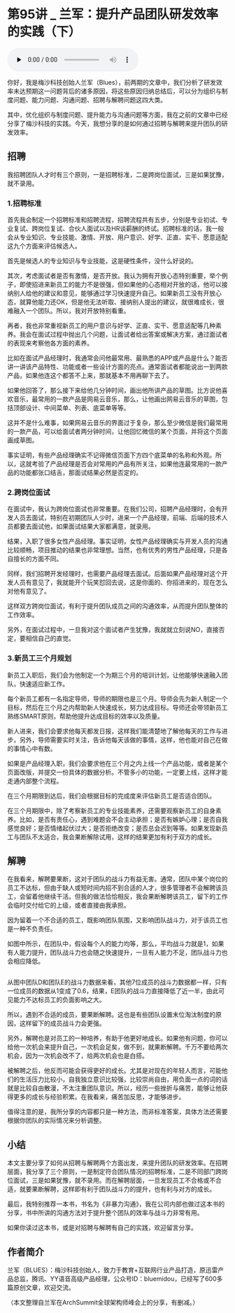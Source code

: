 # 第95讲 _ 兰军：提升产品团队研发效率的实践（下）

<audio id="audio" title="第95讲 | 兰军：提升产品团队研发效率的实践（下）" controls="" preload="none"><source id="mp3" src="https://static001.geekbang.org/resource/audio/9b/e8/9b9e411012213cbdc4b2f57594edcce8.mp3"></audio>

你好，我是梅沙科技创始人兰军（Blues），前两期的文章中，我们分析了研发效率未达预期这一问题背后的诸多原因，将这些原因归纳总结后，可以分为组织与制度问题、能力问题、沟通问题、招聘与解聘问题这四大类。

其中，优化组织与制度问题、提升能力与沟通问题等方面，我在之前的文章中已经分享了梅沙科技的实践。今天，我想分享的是如何通过招聘与解聘来提升团队的研发效率。

## 招聘

我招聘团队人才时有三个原则，一是招聘标准，二是跨岗位面试，三是如果犹豫，就不录用。

### 1.招聘标准

首先我会制定一个招聘标准和招聘流程，招聘流程共有五步，分别是专业初试、专业复试、跨岗位复试、合伙人面试以及HR谈薪酬的终试。招聘标准的话，我一般会从专业知识、专业技能、激情、开放、用户意识、好学、正直、实干、愿意适配这九个方面来评估候选人。

首先是候选人的专业知识与专业技能，这是硬性条件，没什么好说的。

其次，考虑面试者是否有激情，是否开放。我认为拥有开放心态特别重要，举个例子，即使招进来新员工的能力不是很强，但如果他的心态相对开放的话，他可以接纳别人给他的建议和意见，能够通过学习快速提升自己。如果新员工没有开放心态，就算他能力还OK，但是他无法听取、接纳别人提出的建议，就很难成长，很难融入一个团队。所以，我对开放特别看重。

再者，我也非常重视新员工的用户意识与好学、正直、实干、愿意适配等几种素养。我会在面试过程中抛出几个问题，让面试者给出答案或解决方案，通过面试者的表现来考察他各方面的素养。

比如在面试产品经理时，我通常会问他最常用、最熟悉的APP或产品是什么？能否讲一讲该产品特性、功能或者一些设计方面的亮点。通常面试者都能说出一到两款产品，如果他连这个都答不上来，那就基本不用再聊下去了。

如果他回答了，那么接下来给他几分钟时间，画出他所讲产品的草图。比方说他喜欢音乐，最常用的一款产品是网易云音乐，那么，让他画出网易云音乐的草图，包括顶部设计、中间菜单、列表、底菜单等等。

这并不是什么难事，如果网易云音乐的界面过于复杂，那么至少微信是我们最常用的一款产品，可以给面试者两分钟时间，让他回忆微信的某个页面，并将这个页面画成草图。

事实证明，有些产品经理确实不记得微信页面下方四个底菜单的名称和外观。所以，这就考验了产品经理是否会对常用的产品有所关注，如果他连最常用的一款产品的功能都张口结舌，那面试结果必然是否定的。

### 2.跨岗位面试

在面试中，我认为跨岗位面试也非常重要。在我们公司，招聘产品经理时，会有开发人员去面试，特别在初期团队人少时，进来一个产品经理，前端、后端的技术人员都要去面试他，如果面试结果大家都满意，就录用。

结果，入职了很多女性产品经理。事实证明，女性产品经理确实与开发人员的沟通比较顺畅，项目推动的结果也非常理想。当然，也有优秀的男性产品经理，只是各自擅长的方面不同。

同样，我们招聘开发经理时，也需要产品经理去面试。后面如果产品经理对这个开发人员有意见了，我就能开个玩笑怼回去说，这是你面的、你招进来的，现在怎么对他有意见了。

这样双方跨岗位面试，有利于提升团队成员之间的沟通效率，从而提升团队整体的工作效率。

另外，在面试过程中，一旦我对这个面试者产生犹豫，我就就立刻说NO，直接否定，要相信自己的直觉。

### 3.新员工三个月规划

新员工入职后，我们会为他制定一个为期三个月的培训计划，让他能够快速融入团队，快速适应新工作。

每个新员工都有一名指定导师，导师的期限也是三个月。导师会先为新人制定一个目标，然后在三个月之内帮助新人快速成长，努力达成目标。导师还会带领新员工熟练SMART原则，帮助他提升达成目标的效率以及质量。

新人进来，我们会要求他每天都发日报，这样我们能清楚地了解他每天的工作与进步，另外，导师需要实时关注，告诉他每天该做的事情，这样，他也能对自己在做的事情心中有数。

如果是产品经理入职，我们会要求他在三个月之内上线一个产品功能，或者是某个页面改版，并提交一份具体的数据分析。不管多小的功能，一定要上线，这样才能走通内部整个流程。

在三个月期限到达后，我们会根据目标的完成度来评估新员工是否适合团队。

在三个月期限中，除了考察新员工的专业技能素养，还需要观察新员工的自身素养。比如，是否有责任心，遇到难题会不会主动承担；是否有嫉妒心理；是否自我感觉良好；是否情绪起伏过大；是否拒绝改变；是否总会迟到等等。如果发现新员工与团队不太适合，我会果断解除试用，这样的结果更加有利于双方的成长。

## 解聘

在我看来，解聘要果断，这对于团队的战斗力有益无害。通常，团队中某个岗位的员工不达标，但由于缺人或短时间内招不到合适的人才，很多管理者不会解聘该员工，会留着他继续干活。但我的做法恰恰相反，我会果断解聘该员工，留下的工作会临时交付给它的上级，或者直接由我承担。

因为留着一个不合适的员工，既影响团队氛围，又影响团队战斗力，对于该员工也是一种不负责任。

如图中所示，在团队中，假设每个人的能力均等，那么，平均战斗力就是1，如果有人能力提升，团队战斗力也会随之快速提升，一旦有人能力不足，团队战斗力也会相应降低。

<img src="https://static001.geekbang.org/resource/image/6d/41/6d5523f4bae737be08aa92bc89e4fe41.png" alt="">

从图中团队D和团队E的战斗力数据来看，其他7位成员的战斗力数据都一样，只有一位成员的数据从1变成了0.6，结果，E团队的战斗力直接降低了近一半，由此可见能力不达标员工的负面影响之大。

所以，遇到不合适的成员，要果断解聘。这也是有些团队设置末位淘汰制度的原因，这样留下的成员战斗力会更强。

另外，解聘也是对员工的一种培养，有助于他更好地成长。如果他有问题，你可以给他一次机会来提升自己，一次机会足矣，做不到，就果断解聘。千万不要给两次机会，因为一次机会改不了，给两次机会也是白搭。

被解聘之后，他反而可能会获得更好的成长。尤其是对现在的年轻人而言，可能他们的生活压力比较小，自我独立意识比较强，比较崇尚自由，用负面一点的词的话就是比较自由散漫，不太注重团队意识。所以，经历一些挫折与痛苦，能够让他获得更多的成长与经验积累。在我看来，痛苦加反思，才能够进步。

值得注意的是，我所分享的内容都只是一种方法，而非标准答案，具体方法还需要根据你团队的实际情况来分析调整。

## 小结

本文主要分享了如何从招聘与解聘两个方面出发，来提升团队的研发效率。在招聘层面，我分享了三个原则，一是制定符合团队情况的招聘标准，二是不同部门跨岗位面试，三是如果犹豫，就不录用。而在解聘层面，一旦发现员工不合格或不合适，就要果断解聘，这样即有利于团队战斗力的提升，也有利与对方的成长。

最后，我特别推荐一本书，书名为《非暴力沟通》，我在公司内部也做过这本书的分享，书中所讲的沟通方法对于提升整个团队的效率与战斗力非常有用。

如果你读过这本书，或是对招聘与解聘有自己的实践，欢迎留言分享。

## 作者简介

兰军（BLUES）：梅沙科技创始人，致力于教育+互联网行业产品打造，原迅雷产品总监，腾讯、YY语音高级产品经理，公众号ID：bluemidou，已经写了600多篇原创文章，欢迎交流。

（本文整理自兰军在ArchSummit全球架构师峰会上的分享，有删减。）


